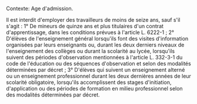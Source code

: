 Contexte: Age d'admission.

Il est interdit d'employer des travailleurs de moins de seize ans, sauf s'il s'agit : 1° De mineurs de quinze ans et plus titulaires d'un contrat d'apprentissage, dans les conditions prévues à l'article L. 6222-1 ; 2° D'élèves de l'enseignement général lorsqu'ils font des visites d'information organisées par leurs enseignants ou, durant les deux derniers niveaux de l'enseignement des collèges ou durant la scolarité au lycée, lorsqu'ils suivent des périodes d'observation mentionnées à l'article L. 332-3-1 du code de l'éducation ou des séquences d'observation et selon des modalités déterminées par décret ; 3° D'élèves qui suivent un enseignement alterné ou un enseignement professionnel durant les deux dernières années de leur scolarité obligatoire, lorsqu'ils accomplissent des stages d'initiation, d'application ou des périodes de formation en milieu professionnel selon des modalités déterminées par décret.